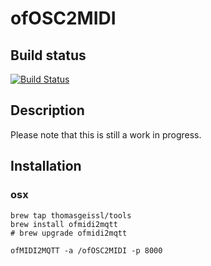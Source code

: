 # ofOSC2MIDI

## Build status
[![Build Status](https://travis-ci.com/thomasgeissl/ofOSC2MIDI.svg?branch=master)](https://travis-ci.com/thomasgeissl/ofOSC2MIDI)

## Description
Please note that this is still a work in progress. 

## Installation
### osx
```
brew tap thomasgeissl/tools
brew install ofmidi2mqtt
# brew upgrade ofmidi2mqtt
```


```
ofMIDI2MQTT -a /ofOSC2MIDI -p 8000 

```